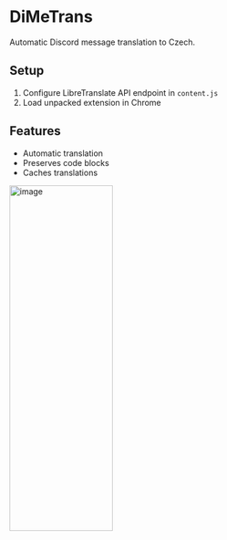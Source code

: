 # DiMeTrans

Automatic Discord message translation to Czech.

## Setup

1. Configure LibreTranslate API endpoint in `content.js`
2. Load unpacked extension in Chrome

## Features

- Automatic translation
- Preserves code blocks
- Caches translations

<img width="181" height="606" alt="image" src="https://github.com/user-attachments/assets/43d25c2a-4cc3-4f06-ba8f-cb2a056efcb1" />

